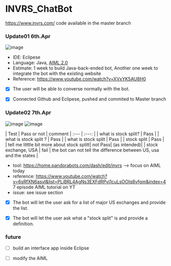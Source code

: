 # INVRS_ChatBot
https://www.invrs.com/
code available in the master branch

### Update01            6th.Apr
![image](https://user-images.githubusercontent.com/55643200/113796250-cd0d2000-971c-11eb-9688-a10f91911d04.png)

- IDE: Eclipese
- Language: Java,  [AIML 2.0](https://howtodoinjava.com/ai/java-aiml-chatbot-example/)
- Estimate: 1 week to build Java-back-ended bot, Another one week to integrate the bot with the existing website
- Reference: https://www.youtube.com/watch?v=XVxYK5AU8H0
- [X] The user will be able to converse normally with the bot.
- [X] Connected Github and Eclipese, pushed and commited to Master branch 





### Update02            7th.Apr  
![image](https://user-images.githubusercontent.com/55643200/113903896-772d8c00-979f-11eb-8de2-dd65433cd16f.png)
![image](https://user-images.githubusercontent.com/55643200/113905500-359de080-97a1-11eb-8bbf-ee9856d1c978.png)


| Test        | Pass or not     | comment
| :---        |          :---: |
| what is stock split?      | Pass   |
| what is stock split ?   | Pass      |
| what is stock split | Pass |
| stock split | Pass |
| tell me litttle bit more about stock splitt| not Pass| (as intended)|
| stock exchange, USA | fail | the bot can not tell the difference between US, usa and the states |

- tool: https://home.pandorabots.com/dash/edit/invrs   --> focus on  AIML today
- reference: https://www.youtube.com/watch?v=6sRfXN6asyI&list=PLjBRL4AgNs3EXFdRPvj1cuLsOOIq8vfgm&index=4 7 episode AIML tutorial on YT
- issue: see issue section
- [X] The bot will let the user ask for a list of major US exchanges and provide the list.
- [X] The bot will let the user ask what a "stock split" is and provide a definition.






### future
- [ ] build an interface app inside Eclipse
- [ ] modify the AIML




